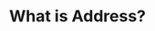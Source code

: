 ---
id: the_address_overview
title: What is Address?
sidebar_label: Address
sidebar_position: 3
draft: true
hide_title: false
hide_table_of_contents: false
keywords: ['address']
description: Explain addresses in sui move
images: 
last_update:
    date: 2024-5-18
    author: Hien Phan
---